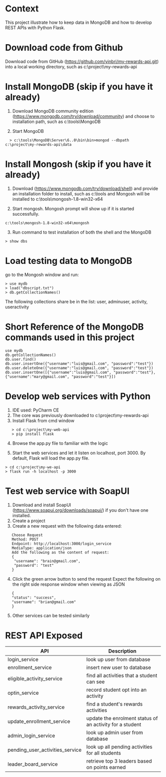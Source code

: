 Context
=============================================
This project illustrate how to keep data in MongoDB and how to develop REST APIs with Python Flask.

Download code from Github
=============================================

Download code from GitHub (https://github.com/yinbri/my-rewards-api.git) into a local working directory, such as c:\project\my-rewards-api

Install MongoDB (skip if you have it already)
=============================================

1. Download MongoDB community edition (https://www.mongodb.com/try/download/community) and choose to installation path, such as c:\tools\MongoDB

2. Start MongoDB 

```
  > c:\tools\MongoDB\Server\6..0\bin\bin>mongod --dbpath c:\project\my-rewards-api\data
```

Install Mongosh (skip if you have it already)
=============================================

1. Download (https://www.mongodb.com/try/download/shell) and provide an installation folder to install, such as c:\tools and Mongosh will be installed to c:\tools\mongosh-1.8-win32-x64

2. Start mongosh. Mongosh prompt will show up if it is started successfully.  

```
c:\tools\mongosh-1.8-win32-x64\mongosh
```

3. Run command to test installation of both the shell and the MongoDB
```
> show dbs
```

Load testing data to MongoDB
=============================================

go to the Mongosh window and run:

```
> use mydb
> load("dbscript.txt")
> db.getCollectionNames()
```  
The following collections share be in the list: user, adminuser, activity, useractivity


Short Reference of the MongoDB commands used in this project
=============================================

```
use mydb
db.getCollectionNames()
db.user.find()
db.user.insertOne({"username":"luis@gmail.com", "password":"test"})
db.user.deleteOne({"username":"luis@gmail.com", "password":"test"})
db.user.insertOne([{"username":"luis@gmail.com", "password":"test"},
{"username":"mary@gmail.com", "password":"test"}])
```

Develop web services with Python
=============================================

1. IDE used: PyCharm CE
2. The core was previously downloaded to c:\project\my-rewards-api
3. Install Flask from cmd window

```
   > cd c:\project\my-web-api
   > pip install flask
```

4. Browse the app.py file to familiar with the logic

5. Start the web services and let it listen on localhost, port 3000. By default, Flask will load the app.py file.


```
> cd c:\project\my-we-api
> flask run -h localhost -p 3000
```

Test web service with SoapUI
=============================================

1. Download and install SoapUI (https://www.soapui.org/downloads/soapui/) if you don't have one installed.
2. Create a project
3. Create a new request with the following data entered:

```
   Choose Request
   Method: POST
   Endpoint: http://localhost:3000/login_service
   MediaType: application/json
   Add the following as the content of request:
   {
    "username": "brain@gmail.com",
    "password": "test"
   }
```

4. Click the green arrow button to send the request
   Expect the following on the right side response window when viewing as JSON

```
   {
   "status": "success",
   "username": "brian@gmail.com"
   }
```

5. Other services can be tested similarly
                      
REST API Exposed
=============================================

| API 					| Description						   |
|---------------------------------------|----------------------------------------------------------|
| login_service	 			| look up user from database				   |
| enrollment_service 			| insert new user to database			  	   |
| eligible_activity_service 		| find all activities that a student can see  	 	   |
| optin_service 			| record student opt into an activity		 	   |
| rewards_activity_service 		| find a student's rewards activities 			   |
| update_enrollment_service 		| update the enrolment status of an activity for a student |
| admin_login_service 			| look up admin user from database 			   |
| pending_user_activities_service 	|look up all pending activities for all students 	   |
| leader_board_service 			|retrieve top 3 leaders based on points earned	   |
